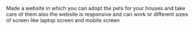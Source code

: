  Made a website in which you can adopt the pets for your
 houses and take care of them also the website is responsive
 and can work or different sizes of screen like laptop screen
 and mobile screen
